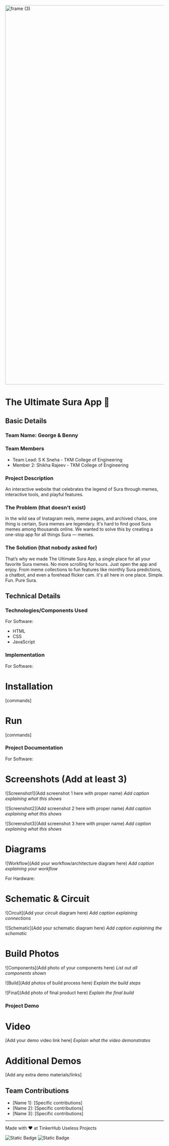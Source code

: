 <img width="3188" height="1202" alt="frame (3)" src="https://github.com/user-attachments/assets/517ad8e9-ad22-457d-9538-a9e62d137cd7" />


# The Ultimate Sura App 🎯


## Basic Details
### Team Name: George & Benny


### Team Members
- Team Lead: S K Sneha - TKM College of Engineering
- Member 2: Shikha Rajeev - TKM College of Engineering

### Project Description
An interactive website that celebrates the legend of Sura through memes, interactive tools, and playful features.

### The Problem (that doesn't exist)
In the wild sea of Instagram reels, meme pages, and archived chaos, one thing is certain, Sura memes are legendary. It's hard to find good Sura memes among thousands online. We wanted to solve this by creating a one-stop app for all things Sura — memes.

### The Solution (that nobody asked for)
That’s why we made The Ultimate Sura App, a single place for all your favorite Sura memes. No more scrolling for hours. Just open the app and enjoy.
From meme collections to fun features like monthly Sura predictions, a chatbot, and even a forehead flicker cam. it's all here in one place.
Simple. Fun. Pure Sura.

## Technical Details
### Technologies/Components Used
For Software:
- HTML
- CSS
- JavaScript

### Implementation
For Software:
# Installation
[commands]

# Run
[commands]

### Project Documentation
For Software:

# Screenshots (Add at least 3)
![Screenshot1](Add screenshot 1 here with proper name)
*Add caption explaining what this shows*

![Screenshot2](Add screenshot 2 here with proper name)
*Add caption explaining what this shows*

![Screenshot3](Add screenshot 3 here with proper name)
*Add caption explaining what this shows*

# Diagrams
![Workflow](Add your workflow/architecture diagram here)
*Add caption explaining your workflow*

For Hardware:

# Schematic & Circuit
![Circuit](Add your circuit diagram here)
*Add caption explaining connections*

![Schematic](Add your schematic diagram here)
*Add caption explaining the schematic*

# Build Photos
![Components](Add photo of your components here)
*List out all components shown*

![Build](Add photos of build process here)
*Explain the build steps*

![Final](Add photo of final product here)
*Explain the final build*

### Project Demo
# Video
[Add your demo video link here]
*Explain what the video demonstrates*

# Additional Demos
[Add any extra demo materials/links]

## Team Contributions
- [Name 1]: [Specific contributions]
- [Name 2]: [Specific contributions]
- [Name 3]: [Specific contributions]

---
Made with ❤️ at TinkerHub Useless Projects 

![Static Badge](https://img.shields.io/badge/TinkerHub-24?color=%23000000&link=https%3A%2F%2Fwww.tinkerhub.org%2F)
![Static Badge](https://img.shields.io/badge/UselessProjects--25-25?link=https%3A%2F%2Fwww.tinkerhub.org%2Fevents%2FQ2Q1TQKX6Q%2FUseless%2520Projects)



